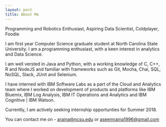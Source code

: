 ```yaml
---
layout: post
title: About Me
---
```


Programming and Robotics Enthusiast, Aspiring Data Scientist, Coldplayer, Foodie

I am first year Computer Science graduate student at North Carolina State University. I am a programming enthusiast, with a keen interest in analytics and Data Science.

I am well versted in Java and Python, with a working knowledge of C, C++, R and NodeJS and familiar with frameworks such as Git, Mocha, Chai,
SQL, NoSQL, Slack, JUnit and Selenium.

I have interned with IBM Software Labs as a part of the Cloud and Analytics team where I worked on development of products and platforms like IBM Bluemix, IBM Log Analysis, IBM IT Operations and Analytics and IBM Cognitive | IBM Watson.

Currently, I am actively seeking internship opportunties for Summer 2018.

You can contact me on - [araina@ncsu.edu](mailto:araina@ncsu.edu) or [aseemraina1996@gmail.com](mailto:aseemraina1996@gmail.com)